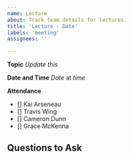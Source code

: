 ```yaml
---
name: Lecture
about: Track team details for lectures.
title: 'Lecture - Date'
labels: 'meeting'
assignees: ''

---
```


**Topic**
_Update this_

**Date and Time**
_Date_ at _time_

**Attendance**

- [] Kai Arseneau
- [] Travis Wing
- [] Cameron Dunn
- [] Grace McKenna

**Questions to Ask**
-